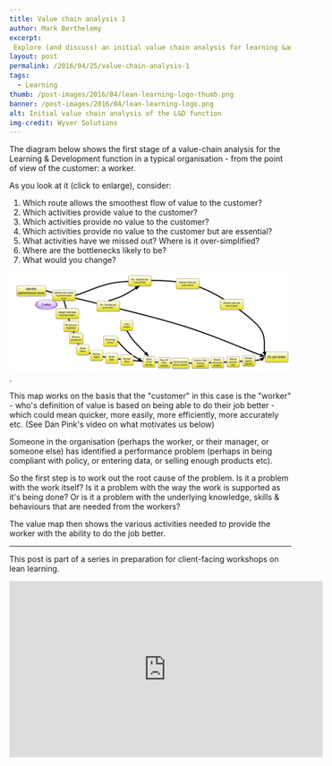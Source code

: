 ```yaml
---
title: Value chain analysis 1
author: Mark Berthelemy
excerpt:
 Explore (and discuss) an initial value chain analysis for learning &amp; development in a  typical organisation. What is wrong with it? What would you change? Which parts add no value to the customer?
layout: post
permalink: /2016/04/25/value-chain-analysis-1
tags:
  - Learning
thumb: /post-images/2016/04/lean-learning-logo-thumb.png
banner: /post-images/2016/04/lean-learning-logo.png
alt: Initial value chain analysis of the L&D function
img-credit: Wyver Solutions
---
```

The diagram below shows the first stage of a value-chain analysis for the Learning &amp; Development function in a typical organisation - from the point of view of the customer: a worker.

As you look at it (click to enlarge), consider:

1. Which route allows the smoothest flow of value to the customer?
1. Which activities provide value to the customer?
2. Which activities provide no value to the customer?
3. Which activities provide no value to the customer but are essential?
3. What activities have we missed out? Where is it over-simplified?
4. Where are the bottlenecks likely to be?
5. What would you change?

<a data-lightbox="value-chain" href="/post-images/2016/04/LD-value-chain-map.png"><img width="500" src="/post-images/2016/04/LD-value-chain-map.png" alt="Value chain map"/></a>.

This map works on the basis that the "customer" in this case is the "worker" - who's definition of value is based on being able to do their job better - which could mean quicker, more easily, more efficiently, more accurately etc. (See Dan Pink's video on what motivates us below)

Someone in the organisation (perhaps the worker, or their manager, or someone else) has identified a performance problem (perhaps in being compliant with policy, or entering data, or selling enough products etc).

So the first step is to work out the root cause of the problem. Is it a problem with the work itself? Is it a problem with the way the work is supported as it's being done? Or is it a problem with the underlying knowledge, skills & behaviours that are needed from the workers?

The value map then shows the various activities needed to provide the worker with the ability to do the job better.

<hr />

This post is part of a series in preparation for client-facing workshops on lean learning.


<iframe width="560" height="315" src="https://www.youtube.com/embed/u6XAPnuFjJc" frameborder="0" allowfullscreen="allowfullscreen"></iframe>
